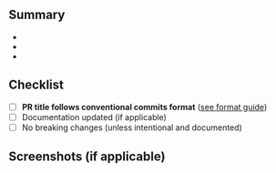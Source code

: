 ## Summary

- 
- 
- 

## Checklist

- [ ] **PR title follows conventional commits format** ([see format guide](../CONTRIBUTING.md#committing-changes))
- [ ] Documentation updated (if applicable)
- [ ] No breaking changes (unless intentional and documented)

## Screenshots (if applicable)
